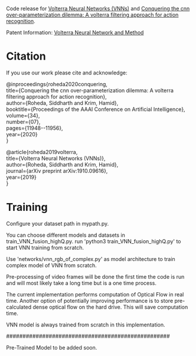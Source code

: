 
Code release for [Volterra Neural Networks (VNNs)](https://arxiv.org/abs/1910.09616) and [Conquering the cnn over-parameterization dilemma: A volterra filtering approach for action recognition](https://ojs.aaai.org/index.php/AAAI/article/view/6870).  

Patent Information: [Volterra Neural Network and Method](https://patents.google.com/patent/US20210279519A1/en?q=(siddharth+roheda)&oq=siddharth+roheda)

# Citation
If you use our work please cite and acknowledge:

@inproceedings{roheda2020conquering,<br />
  title={Conquering the cnn over-parameterization dilemma: A volterra filtering approach for action recognition},<br />
  author={Roheda, Siddharth and Krim, Hamid},<br />
  booktitle={Proceedings of the AAAI Conference on Artificial Intelligence},<br />
  volume={34},<br />
  number={07},<br />
  pages={11948--11956},<br />
  year={2020}<br />
}<br />

@article{roheda2019volterra,<br />
  title={Volterra Neural Networks (VNNs)},<br />
  author={Roheda, Siddharth and Krim, Hamid},<br />
  journal={arXiv preprint arXiv:1910.09616},<br />
  year={2019}<br />
}<br />



# Training
Configure your dataset path in mypath.py.

You can choose different models and datasets in train_VNN_fusion_highQ.py. run 'python3 train_VNN_fusion_highQ.py' to start VNN training from scratch.

Use 'networks/vnn_rgb_of_complex.py' as model architecture to train complex model of VNN from scratch.

Pre-processing of video frames will be done the first time the code is run and will most likely take a long time but is a one time process.

The current implementation performs computation of Optical Flow in real time. Another option of potentially improving performance is to store pre-calculated dense optical flow on the hard drive. This will save computation time.

VNN model is always trained from scratch in this implementation.

################################################## <br />

Pre-Trained Model to be added soon.
